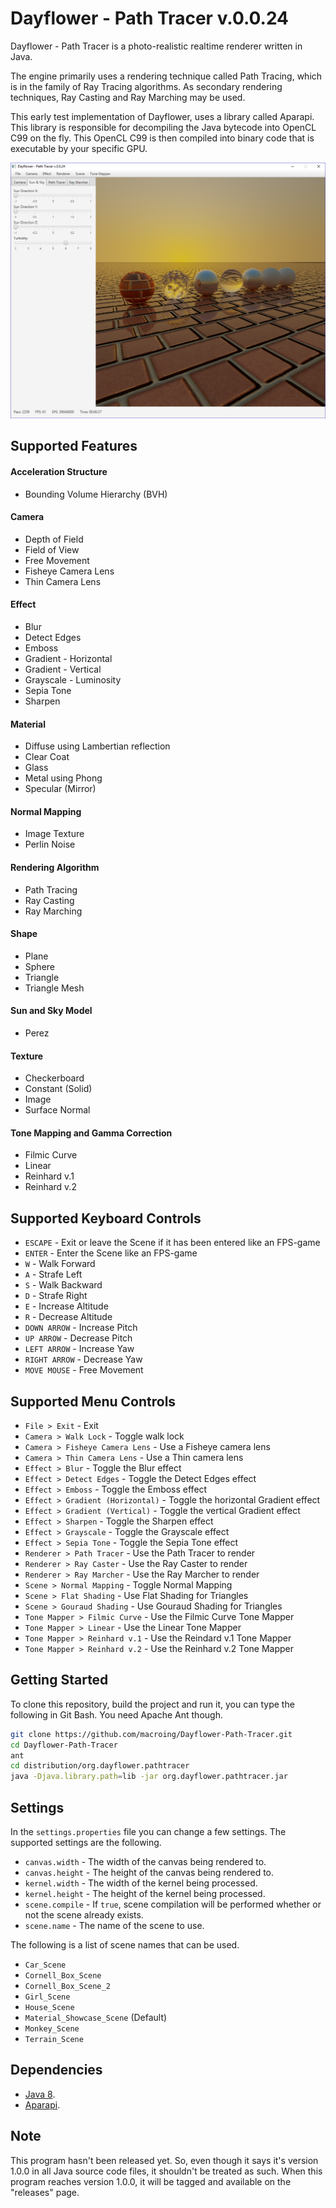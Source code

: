 Dayflower - Path Tracer v.0.0.24
================================
Dayflower - Path Tracer is a photo-realistic realtime renderer written in Java.

The engine primarily uses a rendering technique called Path Tracing, which is in the family of Ray Tracing algorithms. As secondary rendering techniques, Ray Casting and Ray Marching may be used.

This early test implementation of Dayflower, uses a library called Aparapi. This library is responsible for decompiling the Java bytecode into OpenCL C99 on the fly. This OpenCL C99 is then compiled into binary code that is executable by your specific GPU.

![alt text](https://github.com/macroing/Dayflower-Path-Tracer/blob/master/images/Dayflower-Engine.png "Dayflower Path Tracer")

Supported Features
------------------
#### Acceleration Structure
* Bounding Volume Hierarchy (BVH)

#### Camera
* Depth of Field
* Field of View
* Free Movement
* Fisheye Camera Lens
* Thin Camera Lens

#### Effect
* Blur
* Detect Edges
* Emboss
* Gradient - Horizontal
* Gradient - Vertical
* Grayscale - Luminosity
* Sepia Tone
* Sharpen

#### Material
* Diffuse using Lambertian reflection
* Clear Coat
* Glass
* Metal using Phong
* Specular (Mirror)

#### Normal Mapping
* Image Texture
* Perlin Noise

#### Rendering Algorithm
* Path Tracing
* Ray Casting
* Ray Marching

#### Shape
* Plane
* Sphere
* Triangle
* Triangle Mesh

#### Sun and Sky Model
* Perez

#### Texture
* Checkerboard
* Constant (Solid)
* Image
* Surface Normal

#### Tone Mapping and Gamma Correction
* Filmic Curve
* Linear
* Reinhard v.1
* Reinhard v.2

Supported Keyboard Controls
---------------------------
* ``ESCAPE`` - Exit or leave the Scene if it has been entered like an FPS-game
* ``ENTER`` - Enter the Scene like an FPS-game
* ``W`` - Walk Forward
* ``A`` - Strafe Left
* ``S`` - Walk Backward
* ``D`` - Strafe Right
* ``E`` - Increase Altitude
* ``R`` - Decrease Altitude
* ``DOWN ARROW`` - Increase Pitch
* ``UP ARROW`` - Decrease Pitch
* ``LEFT ARROW`` - Increase Yaw
* ``RIGHT ARROW`` - Decrease Yaw
* ``MOVE MOUSE`` - Free Movement

Supported Menu Controls
-----------------------
* ``File > Exit`` - Exit
* ``Camera > Walk Lock`` - Toggle walk lock
* ``Camera > Fisheye Camera Lens`` - Use a Fisheye camera lens
* ``Camera > Thin Camera Lens`` - Use a Thin camera lens
* ``Effect > Blur`` - Toggle the Blur effect
* ``Effect > Detect Edges`` - Toggle the Detect Edges effect
* ``Effect > Emboss`` - Toggle the Emboss effect
* ``Effect > Gradient (Horizontal)`` - Toggle the horizontal Gradient effect
* ``Effect > Gradient (Vertical)`` - Toggle the vertical Gradient effect
* ``Effect > Sharpen`` - Toggle the Sharpen effect
* ``Effect > Grayscale`` - Toggle the Grayscale effect
* ``Effect > Sepia Tone`` - Toggle the Sepia Tone effect
* ``Renderer > Path Tracer`` - Use the Path Tracer to render
* ``Renderer > Ray Caster`` - Use the Ray Caster to render
* ``Renderer > Ray Marcher`` - Use the Ray Marcher to render
* ``Scene > Normal Mapping`` - Toggle Normal Mapping
* ``Scene > Flat Shading`` - Use Flat Shading for Triangles
* ``Scene > Gouraud Shading`` - Use Gouraud Shading for Triangles
* ``Tone Mapper > Filmic Curve`` - Use the Filmic Curve Tone Mapper
* ``Tone Mapper > Linear`` - Use the Linear Tone Mapper
* ``Tone Mapper > Reinhard v.1`` -  Use the Reindard v.1 Tone Mapper
* ``Tone Mapper > Reinhard v.2`` - Use the Reinhard v.2 Tone Mapper

Getting Started
---------------
To clone this repository, build the project and run it, you can type the following in Git Bash. You need Apache Ant though.
```bash
git clone https://github.com/macroing/Dayflower-Path-Tracer.git
cd Dayflower-Path-Tracer
ant
cd distribution/org.dayflower.pathtracer
java -Djava.library.path=lib -jar org.dayflower.pathtracer.jar
```

Settings
--------
In the ``settings.properties`` file you can change a few settings. The supported settings are the following.
* ``canvas.width`` - The width of the canvas being rendered to.
* ``canvas.height`` - The height of the canvas being rendered to.
* ``kernel.width`` - The width of the kernel being processed.
* ``kernel.height`` - The height of the kernel being processed.
* ``scene.compile`` - If ``true``, scene compilation will be performed whether or not the scene already exists.
* ``scene.name`` - The name of the scene to use.

The following is a list of scene names that can be used.
* ``Car_Scene``
* ``Cornell_Box_Scene``
* ``Cornell_Box_Scene_2``
* ``Girl_Scene``
* ``House_Scene``
* ``Material_Showcase_Scene`` (Default)
* ``Monkey_Scene``
* ``Terrain_Scene``

Dependencies
------------
 - [Java 8](http://www.java.com).
 - [Aparapi](https://github.com/macroing/aparapi).

Note
----
This program hasn't been released yet. So, even though it says it's version 1.0.0 in all Java source code files, it shouldn't be treated as such. When this program reaches version 1.0.0, it will be tagged and available on the "releases" page.